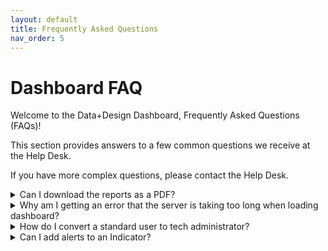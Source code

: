 ```yaml
---
layout: default
title: Frequently Asked Questions
nav_order: 5
---
```


# Dashboard FAQ

Welcome to the Data+Design Dashboard, Frequently Asked Questions (FAQs)!

This section provides answers to a few common questions we receive at the Help Desk.

If you have more complex questions, please contact the Help Desk.

<details>
  <summary>Can I download the reports as a PDF? </summary>
  <p>
  Yes. Go to the Reports in the left panel of the dashboard.
  </p>
</details>

<details>
  <summary> Why am I getting an error that the server is taking too long when loading dashboard? </summary>
  <p>
  Apparent delays downloading from Dashboard's server can be caused by many things, but are often the result of antivirus software or a firewall used by your organization.  After checking with your own IT administrators, if you are still unable to download the dashboard, please ask the Dashboard Desk for assistance.
  </p>
</details>

<details>
  <summary>How do I convert a standard user to tech administrator?</summary>
  <p>
  On your Dashboard, choose Admin Console > Permissions, then click Users.
  Find the user, then click the username.
  Update the user's role, then click Update.
  </p>
</details>

<details>
  <summary>Can I add alerts to an Indicator?</summary>
    <p>

    </p>
</details>
